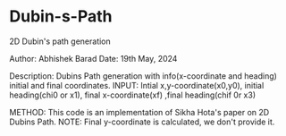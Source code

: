 # Dubin-s-Path
2D Dubin's path generation

Author: Abhishek Barad
Date: 19th May, 2024

Description: Dubins Path generation with info(x-coordinate and heading) initial and final coordinates. 
INPUT: Intial x,y-coordinate(x0,y0), initial heading(chi0 or x1), final x-coordinate(xf) ,final heading(chif 0r x3)

METHOD: This code is an implementation of Sikha Hota's paper on 2D Dubins Path.
NOTE: Final y-coordinate is calculated, we don't provide it. 


